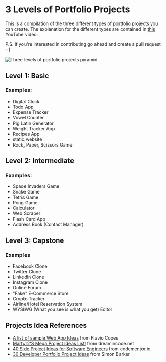 # 3 Levels of Portfolio Projects

This is a compilation of the three different types of portfolio projects you can create. The explanation for the different types are contained in [this](https://youtu.be/RYE0QQKJI9o) YouTube video.

P.S. If you're interested in contributing go ahead and create a pull request :-)

![Three levels of portfolio projects pyramid](three-levels-pyramid.png)

## Level 1: Basic

### Examples:
- Digital Clock
- Todo App
- Expense Tracker
- Vowel Counter
- Pig Latin Generator
- Weight Tracker App
- Recipes App
- static website
- Rock, Paper, Scissors Game


## Level 2: Intermediate

### Examples:
- Space Invaders Game
- Snake Game
- Tetris Game
- Pong Game
- Calculator
- Web Scraper
- Flash Card App
- Address Book (Contact Manager)


## Level 3: Capstone

### Examples
- Facebook Clone
- Twitter Clone
- LinkedIn Clone
- Instagram Clone
- Online Forum
- "Fake" E-Commerce Store
- Crypto Tracker
- Airline/Hotel Reservation System
- WYSIWG (What you see is what you get) Editor

## Projects Idea References
- [A list of sample Web App Ideas](https://flaviocopes.com/sample-app-ideas/) from Flavio Copes
- [Martyr2'S Mega Project Ideas List!](https://www.dreamincode.net/forums/topic/78802-martyr2s-mega-project-ideas-list/?utm_source=pocket_mylist) from dreamincode.net
- [40 Side Project Ideas for Software Engineers](https://www.codementor.io/@npostolovski/40-side-project-ideas-for-software-engineers-g8xckyxef?utm_source=pocket_mylist) from codementor.io
- [30 Developer Portfolio Project Ideas](https://dev.to/allthecode/30-developer-portfolio-project-ideas-3kh5?utm_source=pocket_mylist) from Simon Barker
